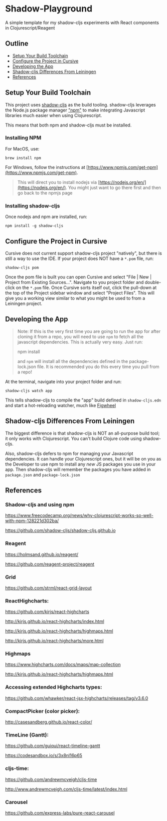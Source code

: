 # Shadow-Playground

A simple template for my shadow-cljs experiments with React components in Clojurescript/Reagent


## Outline

* [Setup Your Build Toolchain](#setup-your-build-toolchain)
* [Configure the Project in Cursive](#configure-the-project-in-cursive)
* [Developing the App](#developing-the-app)
* [Shadow-cljs Differences From Leiningen](#shadow-cljs-differences-from-leiningen)
* [References](#references)


## Setup Your Build Toolchain

This project uses [shadow-cljs](http://shadow-cljs.org/) as the build tooling. shadow-cljs leverages the Node.js
package manager ["npm"](https://www.npmjs.com/) to make integrating Javascript libraries much easier when using Clojurescript.

This means that both npm and shadow-cljs must be installed.

### Installing NPM

For MacOS, use:

    brew install npm

For Windows, follow the instructions at [https://www.npmjs.com/get-npm](https://www.npmjs.com/get-npm).

> This will direct you to install nodejs via [https://nodejs.org/en/](https://nodejs.org/en/). You might just want to go there first
> and then go back to the npmjs page


### Installing shadow-cljs

Once nodejs and npm are installed, run:

    npm install -g shadow-cljs


## Configure the Project in Cursive

Cursive does not current support shadow-cljs project "natively", but there is still a way to use the IDE. If your
project does NOT have a `*.pom` file, run:

    shadow-cljs pom

Once the pom file is built you can open Cursive and select "File | New | Project from Existing Sources...". Navigate to
you project folder and double-click on the `*.pom` file. Once Cursive sorts itself out, click the pull-down at the
top of the Project sidebar window and select "Project Files". This will give you a working view similar to what you
might be used to from a Leiningen project.



## Developing the App

> Note: If this is the very first time you are going to run the app for after cloning it from a repo, you will need to use `npm` to fetch
> all the javascript dependencies. This is actually very easy. Just run:
>
>   npm install
>
> and `npm` will install all the dependencies defined in the package-lock.json file. It is recommended you do this every time you pull from a repo!

At the terminal, navigate into your project folder and run:

    shadow-cljs watch app

This tells shadow-cljs to compile the "app" build defined in `shadow-cljs.edn` and start a hot-reloading watcher, much like [Figwheel](https://figwheel.org/)


## Shadow-cljs Differences From Leiningen

The biggest difference is that shadow-cljs is NOT an all-purpose build tool; it only works with Clojurescript. You can't build Clojure code using shadow-cljs.

Also, shadow-cljs defers to npm for managing your Javascript dependencies. It can handle your Clojurescript ones, but it will be on you as the Developer
to use npm to install any *new* JS packages you use in your app. Then shadow-cljs will remember the packages you have added in `package.json` and `package-lock.json`

## References

### Shadow-cljs and using npm
https://www.freecodecamp.org/news/why-clojurescript-works-so-well-with-npm-128221d302ba/

https://github.com/shadow-cljs/shadow-cljs.github.io

### Reagent
https://holmsand.github.io/reagent/

https://github.com/reagent-project/reagent

### Grid
https://github.com/strml/react-grid-layout

### ReactHighcharts:
https://github.com/kirjs/react-highcharts

http://kirjs.github.io/react-highcharts/index.html

http://kirjs.github.io/react-highcharts/highmaps.html

http://kirjs.github.io/react-highcharts/more.html

### Highmaps
https://www.highcharts.com/docs/maps/map-collection

http://kirjs.github.io/react-highcharts/highmaps.html

### Accessing extended Highcharts types:
https://github.com/whawker/react-jsx-highcharts/releases/tag/v3.6.0

### CompactPicker (color picker):
http://casesandberg.github.io/react-color/

### TimeLine (Gantt):
https://github.com/guiqui/react-timeline-gantt

https://codesandbox.io/s/3x8nl16p65

### cljs-time:
https://github.com/andrewmcveigh/cljs-time

http://www.andrewmcveigh.com/cljs-time/latest/index.html

### Carousel
https://github.com/express-labs/pure-react-carousel

